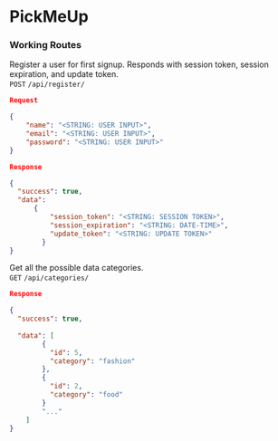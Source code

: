 # PickMeUp

### Working Routes 

Register a user for first signup.
Responds with session token, session expiration, and update token. <br/>
`POST` `/api/register/`
```json
Request 

{
    "name": "<STRING: USER INPUT>", 
    "email": "<STRING: USER INPUT>", 
    "password": "<STRING: USER INPUT>"
}
```

```json
Response

{
  "success": true, 
  "data": 
      {
          "session_token": "<STRING: SESSION TOKEN>", 
          "session_expiration": "<STRING: DATE-TIME>", 
          "update_token": "<STRING: UPDATE TOKEN>"
        }
}
```

Get all the possible data categories. <br/>
`GET` `/api/categories/`
```json
Response

{
  "success": true, 
  
  "data": [
        {
          "id": 5,
          "category": "fashion"
        }, 
        {
          "id": 2, 
          "category": "food"
        } 
        "..." 
    ]
}
```
